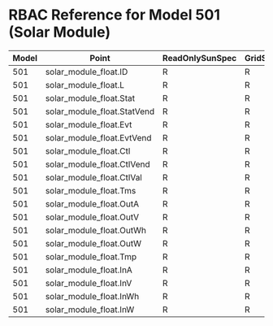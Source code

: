 # RBAC Reference for Model 501 (Solar Module)

| Model | Point | ReadOnlySunSpec | GridServiceSunSpec | NetworkAdministratorSunSpec | SuperAdministratorSpec | 
|-------|-------|------------------|---------------------|------------------|--------------------|
| 501 | solar_module_float.ID | R | R | R | R |
| 501 | solar_module_float.L | R | R | R | R |
| 501 | solar_module_float.Stat | R | R | R | R |
| 501 | solar_module_float.StatVend | R | R | R | R |
| 501 | solar_module_float.Evt | R | R | R | R |
| 501 | solar_module_float.EvtVend | R | R | R | R |
| 501 | solar_module_float.Ctl | R | R | R | R |
| 501 | solar_module_float.CtlVend | R | R | R | R |
| 501 | solar_module_float.CtlVal | R | R | R | R |
| 501 | solar_module_float.Tms | R | R | R | R |
| 501 | solar_module_float.OutA | R | R | R | R |
| 501 | solar_module_float.OutV | R | R | R | R |
| 501 | solar_module_float.OutWh | R | R | R | R |
| 501 | solar_module_float.OutW | R | R | R | R |
| 501 | solar_module_float.Tmp | R | R | R | R |
| 501 | solar_module_float.InA | R | R | R | R |
| 501 | solar_module_float.InV | R | R | R | R |
| 501 | solar_module_float.InWh | R | R | R | R |
| 501 | solar_module_float.InW | R | R | R | R |
